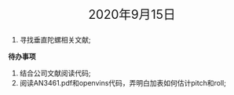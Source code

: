 <p style="text-align:center; font-size:25px">
	2020年9月15日
</p>


1. 寻找垂直陀螺相关文献;


**待办事项**<br>
1. 结合公司文献阅读代码;<br>
2. 阅读AN3461.pdf和openvins代码，弄明白加表如何估计pitch和roll;




